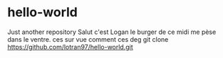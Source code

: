 # hello-world
Just another repository
Salut c'est Logan le burger de ce midi me pèse dans le ventre. ces sur vue comment ces deg
git clone https://github.com/lotran97/hello-world.git
